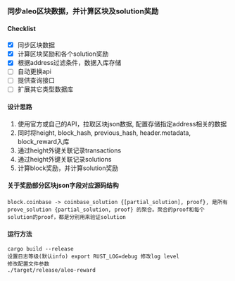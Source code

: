### 同步aleo区块数据，并计算区块及solution奖励

#### Checklist
- [x] 同步区块数据
- [x] 计算区块奖励和各个solution奖励
- [x] 根据address过滤条件，数据入库存储
- [ ] 自动更换api
- [ ] 提供查询接口
- [ ] 扩展其它类型数据库

#### 设计思路
1. 使用官方或自己的API，拉取区块json数据, 配置存储指定address相关的数据
2. 同时将height, block_hash, previous_hash, header.metadata, block_reward入库
3. 通过height外键关联记录transactions
4. 通过height外键关联记录solutions
5. 计算block奖励，并计算solution奖励

#### 关于奖励部分区块json字段对应源码结构
    block.coinbase -> coinbase_solution {[partial_solution], proof}, 是所有prove_solution {partial_solution, proof} 的聚合。聚合的proof和每个solution的proof，都是分别用来验证solution

#### 运行方法
    cargo build --release
    设置日志等级(默认info) export RUST_LOG=debug 修改log level
    修改配置文件参数
    ./target/release/aleo-reward


    
    


